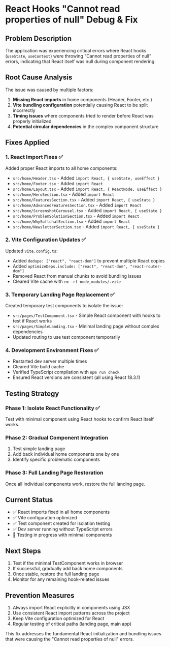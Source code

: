 # React Hooks "Cannot read properties of null" Debug & Fix

## Problem Description

The application was experiencing critical errors where React hooks (`useState`, `useContext`) were throwing "Cannot read properties of null" errors, indicating that React itself was null during component rendering.

## Root Cause Analysis

The issue was caused by multiple factors:

1. **Missing React imports** in home components (Header, Footer, etc.)
2. **Vite bundling configuration** potentially causing React to be split incorrectly
3. **Timing issues** where components tried to render before React was properly initialized
4. **Potential circular dependencies** in the complex component structure

## Fixes Applied

### 1. React Import Fixes ✅

Added proper React imports to all home components:

- `src/home/Header.tsx` - Added `import React, { useState, useEffect }`
- `src/home/Footer.tsx` - Added `import React`
- `src/home/Layout.tsx` - Added `import React, { ReactNode, useEffect }`
- `src/home/HeroSection.tsx` - Added `import React`
- `src/home/FeaturesSection.tsx` - Added `import React, { useState }`
- `src/home/AdvancedFeaturesSection.tsx` - Added `import React`
- `src/home/ScreenshotCarousel.tsx` - Added `import React, { useState }`
- `src/home/ProblemSolutionSection.tsx` - Added `import React`
- `src/home/WhySoftchatSection.tsx` - Added `import React`
- `src/home/NewsletterSection.tsx` - Added `import React, { useState }`

### 2. Vite Configuration Updates ✅

Updated `vite.config.ts`:

- Added `dedupe: ["react", "react-dom"]` to prevent multiple React copies
- Added `optimizeDeps.include: ["react", "react-dom", "react-router-dom"]`
- Removed React from manual chunks to avoid bundling issues
- Cleared Vite cache with `rm -rf node_modules/.vite`

### 3. Temporary Landing Page Replacement ✅

Created temporary test components to isolate the issue:

- `src/pages/TestComponent.tsx` - Simple React component with hooks to test if React works
- `src/pages/SimpleLanding.tsx` - Minimal landing page without complex dependencies
- Updated routing to use test component temporarily

### 4. Development Environment Fixes ✅

- Restarted dev server multiple times
- Cleared Vite build cache
- Verified TypeScript compilation with `npm run check`
- Ensured React versions are consistent (all using React 18.3.1)

## Testing Strategy

### Phase 1: Isolate React Functionality ✅

Test with minimal component using React hooks to confirm React itself works.

### Phase 2: Gradual Component Integration

1. Test simple landing page
2. Add back individual home components one by one
3. Identify specific problematic components

### Phase 3: Full Landing Page Restoration

Once all individual components work, restore the full landing page.

## Current Status

- ✅ React imports fixed in all home components
- ✅ Vite configuration optimized
- ✅ Test component created for isolation testing
- ✅ Dev server running without TypeScript errors
- 🔄 Testing in progress with minimal components

## Next Steps

1. Test if the minimal TestComponent works in browser
2. If successful, gradually add back home components
3. Once stable, restore the full landing page
4. Monitor for any remaining hook-related issues

## Prevention Measures

1. Always import React explicitly in components using JSX
2. Use consistent React import patterns across the project
3. Keep Vite configuration optimized for React
4. Regular testing of critical paths (landing page, main app)

This fix addresses the fundamental React initialization and bundling issues that were causing the "Cannot read properties of null" errors.
